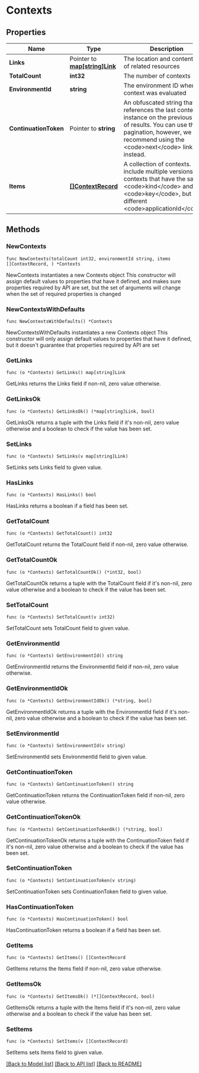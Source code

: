 # Contexts

## Properties

Name | Type | Description | Notes
------------ | ------------- | ------------- | -------------
**Links** | Pointer to [**map[string]Link**](Link.md) | The location and content type of related resources | [optional] 
**TotalCount** | **int32** | The number of contexts | 
**EnvironmentId** | **string** | The environment ID where the context was evaluated | 
**ContinuationToken** | Pointer to **string** | An obfuscated string that references the last context instance on the previous page of results. You can use this for pagination, however, we recommend using the &lt;code&gt;next&lt;/code&gt; link instead. | [optional] 
**Items** | [**[]ContextRecord**](ContextRecord.md) | A collection of contexts. Can include multiple versions of contexts that have the same &lt;code&gt;kind&lt;/code&gt; and &lt;code&gt;key&lt;/code&gt;, but different &lt;code&gt;applicationId&lt;/code&gt;s. | 

## Methods

### NewContexts

`func NewContexts(totalCount int32, environmentId string, items []ContextRecord, ) *Contexts`

NewContexts instantiates a new Contexts object
This constructor will assign default values to properties that have it defined,
and makes sure properties required by API are set, but the set of arguments
will change when the set of required properties is changed

### NewContextsWithDefaults

`func NewContextsWithDefaults() *Contexts`

NewContextsWithDefaults instantiates a new Contexts object
This constructor will only assign default values to properties that have it defined,
but it doesn't guarantee that properties required by API are set

### GetLinks

`func (o *Contexts) GetLinks() map[string]Link`

GetLinks returns the Links field if non-nil, zero value otherwise.

### GetLinksOk

`func (o *Contexts) GetLinksOk() (*map[string]Link, bool)`

GetLinksOk returns a tuple with the Links field if it's non-nil, zero value otherwise
and a boolean to check if the value has been set.

### SetLinks

`func (o *Contexts) SetLinks(v map[string]Link)`

SetLinks sets Links field to given value.

### HasLinks

`func (o *Contexts) HasLinks() bool`

HasLinks returns a boolean if a field has been set.

### GetTotalCount

`func (o *Contexts) GetTotalCount() int32`

GetTotalCount returns the TotalCount field if non-nil, zero value otherwise.

### GetTotalCountOk

`func (o *Contexts) GetTotalCountOk() (*int32, bool)`

GetTotalCountOk returns a tuple with the TotalCount field if it's non-nil, zero value otherwise
and a boolean to check if the value has been set.

### SetTotalCount

`func (o *Contexts) SetTotalCount(v int32)`

SetTotalCount sets TotalCount field to given value.


### GetEnvironmentId

`func (o *Contexts) GetEnvironmentId() string`

GetEnvironmentId returns the EnvironmentId field if non-nil, zero value otherwise.

### GetEnvironmentIdOk

`func (o *Contexts) GetEnvironmentIdOk() (*string, bool)`

GetEnvironmentIdOk returns a tuple with the EnvironmentId field if it's non-nil, zero value otherwise
and a boolean to check if the value has been set.

### SetEnvironmentId

`func (o *Contexts) SetEnvironmentId(v string)`

SetEnvironmentId sets EnvironmentId field to given value.


### GetContinuationToken

`func (o *Contexts) GetContinuationToken() string`

GetContinuationToken returns the ContinuationToken field if non-nil, zero value otherwise.

### GetContinuationTokenOk

`func (o *Contexts) GetContinuationTokenOk() (*string, bool)`

GetContinuationTokenOk returns a tuple with the ContinuationToken field if it's non-nil, zero value otherwise
and a boolean to check if the value has been set.

### SetContinuationToken

`func (o *Contexts) SetContinuationToken(v string)`

SetContinuationToken sets ContinuationToken field to given value.

### HasContinuationToken

`func (o *Contexts) HasContinuationToken() bool`

HasContinuationToken returns a boolean if a field has been set.

### GetItems

`func (o *Contexts) GetItems() []ContextRecord`

GetItems returns the Items field if non-nil, zero value otherwise.

### GetItemsOk

`func (o *Contexts) GetItemsOk() (*[]ContextRecord, bool)`

GetItemsOk returns a tuple with the Items field if it's non-nil, zero value otherwise
and a boolean to check if the value has been set.

### SetItems

`func (o *Contexts) SetItems(v []ContextRecord)`

SetItems sets Items field to given value.



[[Back to Model list]](../README.md#documentation-for-models) [[Back to API list]](../README.md#documentation-for-api-endpoints) [[Back to README]](../README.md)


